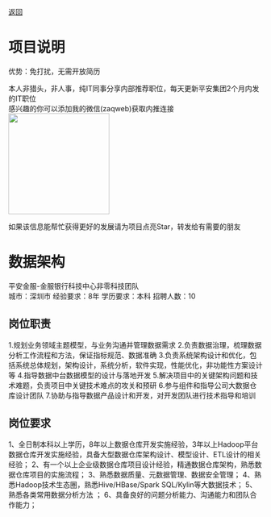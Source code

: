 [返回](../../)

# 项目说明

优势：免打扰，无需开放简历

本人非猎头，非人事，纯IT同事分享内部推荐职位，每天更新平安集团2个月内发的IT职位  
感兴趣的你可以添加我的微信(zaqweb)获取内推连接  
<img src="https://github.com/zaqweb/PA-IT-JOBS/blob/master/WechatICode.jpeg"  height="200" width="200">

如果该信息能帮忙获得更好的发展请为项目点亮Star，转发给有需要的朋友

# 数据架构
平安金服-金服银行科技中心非零科技团队  
城市：深圳市 经验要求：8年 学历要求：本科  招聘人数：10

## 岗位职责
1.规划业务领域主题模型，与业务沟通并管理数据需求
2.负责数据治理，梳理数据分析工作流程和方法，保证指标规范、数据准确
3.负责系统架构设计和优化，包括系统总体规划，架构设计，系统分析，软件实现，性能优化，非功能性方案设计等
4.指导数据中台数据模型的设计与落地开发
5.解决项目中的关键架构问题和技术难题，负责项目中关键技术难点的攻关和预研
6.参与组件和指导公司大数据仓库设计团队
7.协助与指导数据产品设计和开发，对开发团队进行技术指导和培训

## 岗位要求
1、全日制本科以上学历，8年以上数据仓库开发实施经验，3年以上Hadoop平台数据仓库开发实施经验，具备大型数据仓库架构设计、模型设计、ETL设计的相关经验；
2、有一个以上企业级数据仓库项目设计经验，精通数据仓库架构，熟悉数据仓库项目的实施流程；
3、熟悉数据质量、元数据管理、数据安全管理；
4、熟悉Hadoop技术生态圈，熟悉Hive/HBase/Spark SQL/Kylin等大数据技术；
5、熟悉各类常用数据分析方法 ；
6、具备良好的问题分析能力、沟通能力和团队合作能力；




